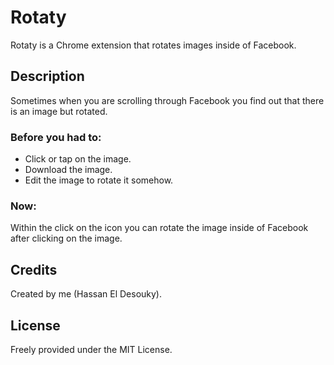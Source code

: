 # Rotaty
Rotaty is a Chrome extension that rotates images inside of Facebook.

## Description 
Sometimes when you are scrolling through Facebook you find out that there is an image but rotated.
### Before you had to:
- Click or tap on the image.
- Download the image.
- Edit the image to rotate it somehow.
### Now:
Within the click on the icon you can rotate the image inside of Facebook after clicking on the image.

## Credits
Created by me (Hassan El Desouky).

## License
Freely provided under the MIT License.
